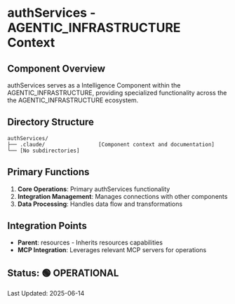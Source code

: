 # authServices - AGENTIC_INFRASTRUCTURE Context

## Component Overview

authServices serves as a Intelligence Component within the AGENTIC_INFRASTRUCTURE, providing specialized functionality across the the AGENTIC_INFRASTRUCTURE ecosystem.

## Directory Structure

```
authServices/
├── .claude/                 [Component context and documentation]
└── [No subdirectories]
```

## Primary Functions

1. **Core Operations**: Primary authServices functionality
2. **Integration Management**: Manages connections with other components
3. **Data Processing**: Handles data flow and transformations

## Integration Points

- **Parent**: resources - Inherits resources capabilities
- **MCP Integration**: Leverages relevant MCP servers for operations
  
## Status: 🟢 OPERATIONAL

Last Updated: 2025-06-14
